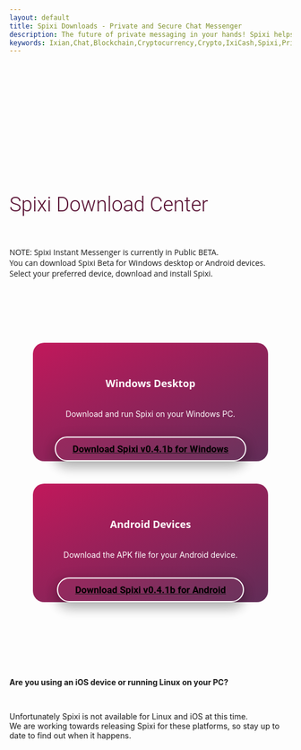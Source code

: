 ```yaml
---
layout: default
title: Spixi Downloads - Private and Secure Chat Messenger
description: The future of private messaging in your hands! Spixi helps you keep your conversations completely private!
keywords: Ixian,Chat,Blockchain,Cryptocurrency,Crypto,IxiCash,Spixi,Private
---
```

<div class="bg-success d-flex align-items-center" style="padding-bottom: 60px;">
</div>
<div class="container">
    <h1 class="text-center" style="font-family: Roboto, sans-serif;font-size: 36px;font-weight: 300;padding-top: 120px;color: #540b2e;">Spixi Download Center</h1>
    <p class="text-center" style="padding-top: 30px;font-family: 'Open Sans', sans-serif;padding-bottom: 40px;">NOTE: Spixi Instant Messenger is currently in Public BETA.<br>
        You can download Spixi Beta for Windows desktop or Android devices.<br>
        Select your preferred device, download and install Spixi.<br>
    </p><div class="divider"></div>
    <div class="row" style="padding-bottom: 40px;padding-top: 60px;padding-left:20px;padding-right:20px;">
        <div class="col-md-3 col-xl-6 col-md-5 mb-3" style="background-image: linear-gradient(to bottom right, #c1185b, #602d57);margin-left: auto;margin-right: auto;max-width: 420px;border-radius: 20px;"><i class="fab fa-windows d-xl-flex justify-content-xl-center justify-content-center" style="font-size: 32px;padding-top: 40px;display: flex;color: rgb(255,255,255);"></i><strong style="font-family: 'Open Sans', sans-serif;padding-bottom: 20px;display: flex;align-items: center;justify-content: center;font-size: 18px;padding-top: 20px;color: rgb(255,255,255);">Windows Desktop</strong>
            <p class="text-center" style="justify-content: center;align-items: center;display: flex;margin-left: 5%;margin-right: 5%;color: rgb(255,255,255);">Download and run Spixi on your Windows PC.</p><a href="https://github.com/ProjectIxian/Spixi/releases/download/v0.4.1b/Spixi-v0.4.1b-Win.zip"><button class="btn btn-primary text-left radial-fill" type="button" style="padding-top: 10px;margin-top: 32px;margin-left: auto;margin-right: auto;display: flex;margin-bottom: 40px;font-family: Roboto, sans-serif;box-shadow: 0 4px 24px 0 rgba(0, 0, 0, 0.2), 0 12px 20px 0 rgba(0, 0, 0, 0.19);opacity: 1;background-color: rgba(255,255,255,0.03);padding-left: 30px;padding-right: 30px;font-size: 17px;padding-bottom: 10px;font-weight: bold;border-color: white;border-radius: 40px;border: 2px solid white;">Download Spixi v0.4.1b for Windows</button></a>
        </div>
        <div class="col-md-3 col-xl-6 col-md-5 mb-3" style="background-color: #961453;background-image: linear-gradient(to bottom right, #c1185b, #602d57);margin-left: auto;margin-right: auto;max-width: 420px;border-radius: 20px;"><i class="fab fa-android d-xl-flex justify-content-xl-center justify-content-center" style="font-size: 32px;padding-top: 40px;display: flex;color: rgb(255,255,255);"></i><strong style="font-family: 'Open Sans', sans-serif;padding-bottom: 20px;display: flex;align-items: center;justify-content: center;font-size: 18px;padding-top: 20px;color: rgb(255,255,255);">Android Devices</strong>
            <p class="text-center" style="justify-content: center;align-items: center;display: flex;margin-left: 5%;margin-right: 5%;color: rgb(255,255,255);">Download the APK file for your Android device.</p><a href="https://github.com/ProjectIxian/Spixi/releases/download/v0.4.1b/Spixi-v0.4.1b-Android.apk"><button class="btn btn-primary text-left radial-fill" type="button" style="padding-top: 10px;margin-top: 32px;margin-left: auto;margin-right: auto;margin-bottom: 40px;display: flex;font-family: Roboto, sans-serif;box-shadow: 0 4px 24px 0 rgba(0, 0, 0, 0.2), 0 12px 20px 0 rgba(0, 0, 0, 0.19);opacity: 1;background-color: rgba(255,255,255,0.03);padding-left: 30px;padding-right: 30px;font-size: 17px;padding-bottom: 10px;font-weight: bold;border-color: rgb(136,52,52);border-radius: 40px;border: 2px solid white;">Download Spixi v0.4.1b for Android</button></a>
        </div>
    </div><div class="divider"></div><div class="divider"></div></div>
<p class="text-center" style="padding-top: 40px;padding-bottom: 20;font-weight: bold;">Are you using an iOS device or running Linux on your PC?</p>
<p class="text-center" style="padding-top: 10px;padding-bottom: 40px;">Unfortunately Spixi is not available for Linux and iOS at this time. <br>We are working towards releasing Spixi for these platforms, so stay up to date to find out when it happens.</p>
